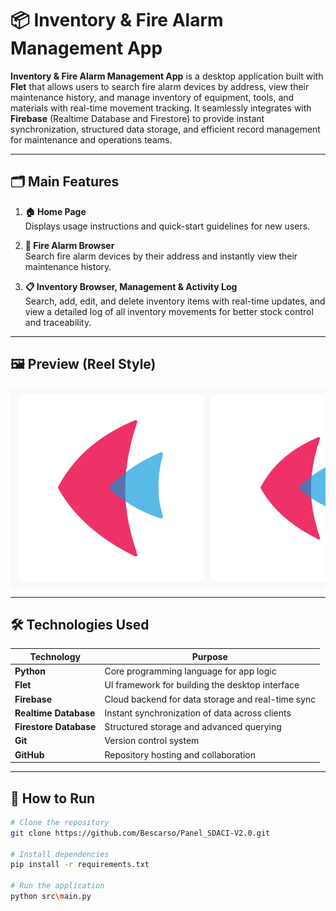 # 📦 Inventory & Fire Alarm Management App

**Inventory & Fire Alarm Management App** is a desktop application built with **Flet** that allows users to search fire alarm devices by address, view their maintenance history, and manage inventory of equipment, tools, and materials with real-time movement tracking. It seamlessly integrates with **Firebase** (Realtime Database and Firestore) to provide instant synchronization, structured data storage, and efficient record management for maintenance and operations teams.

---

## 🗂 Main Features

1. **🏠 Home Page**  
   Displays usage instructions and quick-start guidelines for new users.

2. **🚨 Fire Alarm Browser**  
   Search fire alarm devices by their address and instantly view their maintenance history.

3. **📋 Inventory Browser, Management & Activity Log**  
   Search, add, edit, and delete inventory items with real-time updates, and view a detailed log of all inventory movements for better stock control and traceability.

---

## 🖼 Preview (Reel Style)

<div style="display: flex; overflow-x: auto; gap: 10px; padding: 10px; background-color: #f9f9f9;">
  <img src="src\assets\icon.png" alt="Home Page" width="300" style="border-radius: 10px;">
  <img src="src\assets\splash_android.png" alt="Fire Alarm Browser" width="300" style="border-radius: 10px;">

</div>



---

## 🛠 Technologies Used

| Technology        | Purpose |
|-------------------|---------|
| **Python**        | Core programming language for app logic |
| **Flet**          | UI framework for building the desktop interface |
| **Firebase**      | Cloud backend for data storage and real-time sync |
| **Realtime Database** | Instant synchronization of data across clients |
| **Firestore Database** | Structured storage and advanced querying |
| **Git**           | Version control system |
| **GitHub**        | Repository hosting and collaboration |

---

## 🚀 How to Run

```bash
# Clone the repository
git clone https://github.com/Bescarso/Panel_SDACI-V2.0.git

# Install dependencies
pip install -r requirements.txt

# Run the application
python src\main.py
